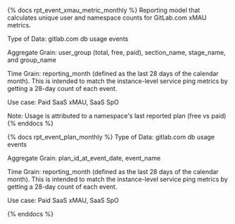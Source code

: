 {% docs rpt_event_xmau_metric_monthly %}
Reporting model that calculates unique user and namespace counts for GitLab.com xMAU metrics.

Type of Data: gitlab.com db usage events

Aggregate Grain: user_group (total, free, paid), section_name, stage_name, and group_name

Time Grain: reporting_month (defined as the last 28 days of the calendar month). This is intended to match the instance-level service ping metrics by getting a 28-day count of each event.

Use case: Paid SaaS xMAU, SaaS SpO

Note: Usage is attributed to a namespace's last reported plan (free vs paid)
{% enddocs %}

{% docs rpt_event_plan_monthly %}
Type of Data: gitlab.com db usage events

Aggregate Grain: plan_id_at_event_date, event_name

Time Grain: reporting_month (defined as the last 28 days of the calendar month). This is intended to match the instance-level service ping metrics by getting a 28-day count of each event.

Use case: Paid SaaS xMAU, SaaS SpO

{% enddocs %}
